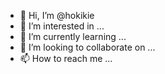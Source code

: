 - 👋 Hi, I’m @hokikie
- 👀 I’m interested in ...
- 🌱 I’m currently learning ...
- 💞️ I’m looking to collaborate on ...
- 📫 How to reach me ...

<!---
hokikie/hokikie is a ✨ special ✨ repository because its `README.md` (this file) appears on your GitHub profile.
You can click the Preview link to take a look at your changes.
--->
